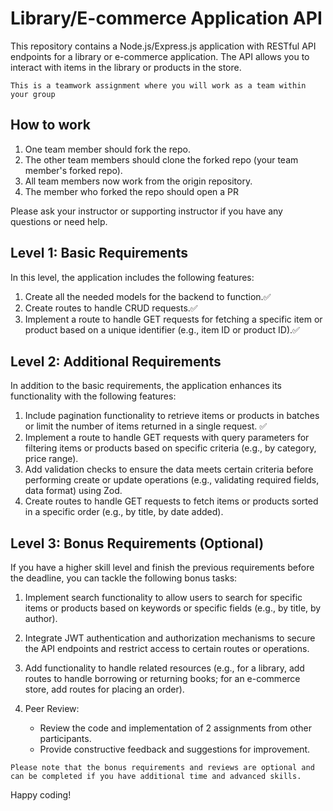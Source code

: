 # Library/E-commerce Application API

This repository contains a Node.js/Express.js application with RESTful API endpoints for a library or e-commerce application. The API allows you to interact with items in the library or products in the store.

`This is a teamwork assignment where you will work as a team within your group`
## How to work
1. One team member should fork the repo.
2. The other team members should clone the forked repo (your team member's forked repo).
3. All team members now work from the origin repository.
4. The member who forked the repo should open a PR 

Please ask your instructor or supporting instructor if you have any questions or need help.

## Level 1: Basic Requirements

In this level, the application includes the following features:

1. Create all the needed models for the backend to function.✅
2. Create routes to handle CRUD requests.✅
3. Implement a route to handle GET requests for fetching a specific item or product based on a unique identifier (e.g., item ID or product ID).✅

## Level 2: Additional Requirements

In addition to the basic requirements, the application enhances its functionality with the following features:

1. Include pagination functionality to retrieve items or products in batches or limit the number of items returned in a single request. ✅
2. Implement a route to handle GET requests with query parameters for filtering items or products based on specific criteria (e.g., by category, price range). 
3. Add validation checks to ensure the data meets certain criteria before performing create or update operations (e.g., validating required fields, data format) using Zod.
4. Create routes to handle GET requests to fetch items or products sorted in a specific order (e.g., by title, by date added).

## Level 3: Bonus Requirements (Optional)

If you have a higher skill level and finish the previous requirements before the deadline, you can tackle the following bonus tasks:

1. Implement search functionality to allow users to search for specific items or products based on keywords or specific fields (e.g., by title, by author). 
2. Integrate JWT authentication and authorization mechanisms to secure the API endpoints and restrict access to certain routes or operations.
3. Add functionality to handle related resources (e.g., for a library, add routes to handle borrowing or returning books; for an e-commerce store, add routes for placing an order).

4. Peer Review:
   - Review the code and implementation of 2 assignments from other participants.
   - Provide constructive feedback and suggestions for improvement.

`Please note that the bonus requirements and reviews are optional and can be completed if you have additional time and advanced skills.`

Happy coding!
